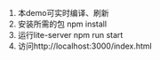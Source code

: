 1. 本demo可实时编译、刷新
1. 安装所需的包
	npm install
1. 运行lite-server
	npm run start
1. 访问http://localhost:3000/index.html